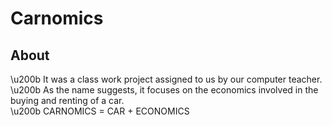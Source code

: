 # Carnomics
## About

\u200b It was a class work project assigned to us by our computer teacher. <br />
\u200b As the name suggests, it focuses on the economics involved in the buying and renting of a car. <br />
\u200b CARNOMICS = CAR + ECONOMICS <br />
